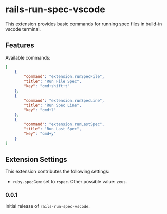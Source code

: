 # rails-run-spec-vscode

This extension provides basic commands for running spec files in build-in vscode terminal.

## Features

Available commands:

```json
[
    {
        "command": "extension.runSpecFile",
        "title": "Run File Spec",
        "key": "cmd+shift+t"
    },
    {
        "command": "extension.runSpecLine",
        "title": "Run Spec Line",
        "key": "cmd+l"
    },
    {
        "command": "extension.runLastSpec",
        "title": "Run Last Spec",
        "key": "cmd+y"
    }
]
```

## Extension Settings

This extension contributes the following settings:

* `ruby.specGem`: set to `rspec`. Other possible value: `zeus`.

### 0.0.1

Initial release of `rails-run-spec-vscode`.
